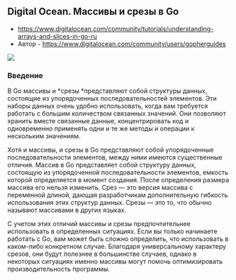 ## Digital Ocean. Массивы и срезы в Go

* https://www.digitalocean.com/community/tutorials/understanding-arrays-and-slices-in-go-ru
* Автор - https://www.digitalocean.com/community/users/gopherguides

<img src="https://www.digitalocean.com/_next/static/media/intro-to-cloud.d49bc5f7.jpeg">


### Введение

В Go массивы и *срезы *представляют собой структуры данных, состоящие из упорядоченных последовательностей элементов. Эти наборы данных очень удобно использовать, когда вам требуется работать с большим количеством связанных значений. Они позволяют хранить вместе связанные данные, концентрировать код и одновременно применять одни и те же методы и операции к нескольким значениям.

Хотя и массивы, и срезы в Go представляют собой упорядоченные последовательности элементов, между ними имеются существенные отличия. Массив в Go представляет собой структуру данных, состоящую из упорядоченной последовательности элементов, емкость которой определяется в момент создания. После определения размера массива его нельзя изменить. Срез — это версия массива с переменной длиной, дающая разработчикам дополнительную гибкость использования этих структур данных. Срезы — это то, что обычно называют массивами в других языках.

С учетом этих отличий массивы и срезы предпочтительнее использовать в определенных ситуациях. Если вы только начинаете работать с Go, вам может быть сложно определить, что использовать в каком-либо конкретном случае. Благодаря универсальному характеру срезов, они будут полезнее в большинстве случаев, однако в некоторых ситуациях именно массивы могут помочь оптимизировать производительность программы.